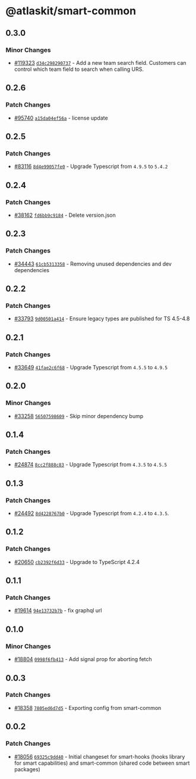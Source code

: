 # @atlaskit/smart-common

## 0.3.0

### Minor Changes

- [#119323](https://stash.atlassian.com/projects/CONFCLOUD/repos/confluence-frontend/pull-requests/119323)
  [`d34c298290737`](https://stash.atlassian.com/projects/CONFCLOUD/repos/confluence-frontend/commits/d34c298290737) -
  Add a new team search field. Customers can control which team field to search when calling URS.

## 0.2.6

### Patch Changes

- [#95740](https://stash.atlassian.com/projects/CONFCLOUD/repos/confluence-frontend/pull-requests/95740)
  [`a15da04ef56a`](https://stash.atlassian.com/projects/CONFCLOUD/repos/confluence-frontend/commits/a15da04ef56a) -
  license update

## 0.2.5

### Patch Changes

- [#83116](https://stash.atlassian.com/projects/CONFCLOUD/repos/confluence-frontend/pull-requests/83116)
  [`8d4e99057fe0`](https://stash.atlassian.com/projects/CONFCLOUD/repos/confluence-frontend/commits/8d4e99057fe0) -
  Upgrade Typescript from `4.9.5` to `5.4.2`

## 0.2.4

### Patch Changes

- [#38162](https://bitbucket.org/atlassian/atlassian-frontend/pull-requests/38162)
  [`fd6bb9c9184`](https://bitbucket.org/atlassian/atlassian-frontend/commits/fd6bb9c9184) - Delete
  version.json

## 0.2.3

### Patch Changes

- [#34443](https://bitbucket.org/atlassian/atlassian-frontend/pull-requests/34443)
  [`61cb5313358`](https://bitbucket.org/atlassian/atlassian-frontend/commits/61cb5313358) - Removing
  unused dependencies and dev dependencies

## 0.2.2

### Patch Changes

- [#33793](https://bitbucket.org/atlassian/atlassian-frontend/pull-requests/33793)
  [`9d00501a414`](https://bitbucket.org/atlassian/atlassian-frontend/commits/9d00501a414) - Ensure
  legacy types are published for TS 4.5-4.8

## 0.2.1

### Patch Changes

- [#33649](https://bitbucket.org/atlassian/atlassian-frontend/pull-requests/33649)
  [`41fae2c6f68`](https://bitbucket.org/atlassian/atlassian-frontend/commits/41fae2c6f68) - Upgrade
  Typescript from `4.5.5` to `4.9.5`

## 0.2.0

### Minor Changes

- [#33258](https://bitbucket.org/atlassian/atlassian-frontend/pull-requests/33258)
  [`56507598609`](https://bitbucket.org/atlassian/atlassian-frontend/commits/56507598609) - Skip
  minor dependency bump

## 0.1.4

### Patch Changes

- [#24874](https://bitbucket.org/atlassian/atlassian-frontend/pull-requests/24874)
  [`8cc2f888c83`](https://bitbucket.org/atlassian/atlassian-frontend/commits/8cc2f888c83) - Upgrade
  Typescript from `4.3.5` to `4.5.5`

## 0.1.3

### Patch Changes

- [#24492](https://bitbucket.org/atlassian/atlassian-frontend/pull-requests/24492)
  [`8d4228767b0`](https://bitbucket.org/atlassian/atlassian-frontend/commits/8d4228767b0) - Upgrade
  Typescript from `4.2.4` to `4.3.5`.

## 0.1.2

### Patch Changes

- [#20650](https://bitbucket.org/atlassian/atlassian-frontend/pull-requests/20650)
  [`cb2392f6d33`](https://bitbucket.org/atlassian/atlassian-frontend/commits/cb2392f6d33) - Upgrade
  to TypeScript 4.2.4

## 0.1.1

### Patch Changes

- [#19614](https://bitbucket.org/atlassian/atlassian-frontend/pull-requests/19614)
  [`94e13732b7b`](https://bitbucket.org/atlassian/atlassian-frontend/commits/94e13732b7b) - fix
  graphql url

## 0.1.0

### Minor Changes

- [#18804](https://bitbucket.org/atlassian/atlassian-frontend/pull-requests/18804)
  [`0998f6fb413`](https://bitbucket.org/atlassian/atlassian-frontend/commits/0998f6fb413) - Add
  signal prop for aborting fetch

## 0.0.3

### Patch Changes

- [#18358](https://bitbucket.org/atlassian/atlassian-frontend/pull-requests/18358)
  [`7805ed6d7d5`](https://bitbucket.org/atlassian/atlassian-frontend/commits/7805ed6d7d5) -
  Exporting config from smart-common

## 0.0.2

### Patch Changes

- [#18056](https://bitbucket.org/atlassian/atlassian-frontend/pull-requests/18056)
  [`69325c9dd40`](https://bitbucket.org/atlassian/atlassian-frontend/commits/69325c9dd40) - Initial
  changeset for smart-hooks (hooks library for smart capabilities) and smart-common (shared code
  between smart packages)
